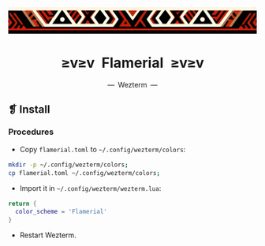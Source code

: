 <p align="center">
  <img alt="" src="../../assets/images/ornament.png" width=1020 />
</p>
<h1 align="center">≥v≥v&ensp;Flamerial&ensp;≥v≥v</h1>
<p align="center">—&ensp;Wezterm&ensp;—</p>

## ❡ Install
### Procedures
- Copy `flamerial.toml` to `~/.config/wezterm/colors`:

```zsh
mkdir -p ~/.config/wezterm/colors;
cp flamerial.toml ~/.config/wezterm/colors;
```

- Import it in `~/.config/wezterm/wezterm.lua`:

```lua
return {
  color_scheme = 'Flamerial'
}
```

- Restart Wezterm.
